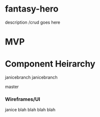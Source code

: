 # fantasy-hero
description /crud goes here


# MVP

# Component Heirarchy 
 janicebranch
 janicebranch

 master

### Wireframes/UI 
janice blah blah blah blah 


